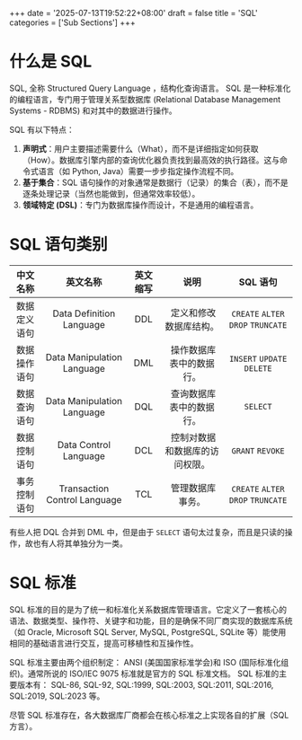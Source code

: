 +++
date = '2025-07-13T19:52:22+08:00'
draft = false
title = 'SQL'
categories = ['Sub Sections']
+++

# 什么是 SQL
SQL, 全称 Structured Query Language ，结构化查询语言。 SQL 是一种​​标准化的编程语言​​，专门用于​​管理关系型数据库​​ (Relational Database Management Systems - RDBMS) 和对其中的数据进行​​操作​​。

SQL 有以下特点：

1. **声明式**：​​用户主要​​描述需要什么​​（What），而不是详细指定​​如何获取​​（How）。数据库引擎内部的查询优化器负责找到最高效的执行路径。这与命令式语言（如 Python, Java）需要一步步指定操作流程不同。
1. **基于集合**：​​SQL 语句操作的对象通常是数据行（记录）的集合（表），而不是逐条处理记录（当然也能做到，但通常效率较低）。
1. **领域特定 (DSL)**：​​专门为数据库操作而设计，不是通用的编程语言。

# SQL 语句类别
| 中文名称 | 英文名称 | 英文缩写 | 说明 | SQL 语句 |
| :--: | :--: | :--: | :--: | :--: |
| 数据定义语句 | Data Definition Language | DDL |​ ​定义和修改数据库结构。 | `CREATE` `ALTER` `DROP` `TRUNCATE` |
| 数据操作语句 | Data Manipulation Language | DML |​ 操作数据库表中的数据行。 | `INSERT` `UPDATE` `DELETE` |
| 数据查询语句 | Data Manipulation Language | DQL |​ 查询数据库表中的数据行。 | `SELECT` |
| ​​数据控制语句 | Data Control Language | DCL |​ 控制对数据和数据库的访问权限。 | `GRANT` `REVOKE` |
| ​​事务控制语句 | Transaction Control Language | TCL |​ 管理数据库事务。 | `CREATE` `ALTER` `DROP` `TRUNCATE` |

有些人把 DQL 合并到 DML 中，但是由于 `SELECT` 语句太过复杂，而且是只读的操作，故也有人将其单独分为一类。

# SQL 标准
SQL 标准的目的是为了​​统一​​和​​标准化​​关系数据库管理语言。它定义了一套核心的语法、数据类型、操作符、关键字和功能，目的是确保不同厂商实现的数据库系统（如 Oracle, Microsoft SQL Server, MySQL, PostgreSQL, SQLite 等）能使用相同的基础语言进行交互，提高可移植性和互操作性。

SQL 标准主要由两个组织制定： ANSI (美国国家标准学会)和 ISO (国际标准化组织)。通常所说的 ​​ISO/IEC 9075​​ 标准就是官方的 SQL 标准文档。 SQL 标准的主要版本有： SQL-86, SQL-92, SQL:1999, SQL:2003, SQL:2011, SQL:2016, SQL:2019, SQL:2023 等。

尽管 SQL 标准存在，各大数据库厂商都会在核心标准之上实现各自的扩展（SQL 方言）。


